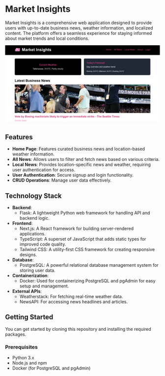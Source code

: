 # Market Insights

Market Insights is a comprehensive web application designed to provide users with up-to-date business news, weather information, and localized content. The platform offers a seamless experience for staying informed about market trends and local conditions.

![Website look](https://github.com/moh1tt/market-insights/blob/master/website-home.png)

## Features

- **Home Page**: Features curated business news and location-based weather information.
- **All News**: Allows users to filter and fetch news based on various criteria.
- **Local News**: Provides location-specific news and weather, requiring user authentication for access.
- **User Authentication**: Secure signup and login functionality.
- **CRUD Operations**: Manage user data effectively.

## Technology Stack

- **Backend**: 
  - Flask: A lightweight Python web framework for handling API and backend logic.
- **Frontend**: 
  - Next.js: A React framework for building server-rendered applications.
  - TypeScript: A superset of JavaScript that adds static types for improved code quality.
  - Tailwind CSS: A utility-first CSS framework for creating responsive designs.
- **Database**: 
  - PostgreSQL: A powerful relational database management system for storing user data.
- **Containerization**: 
  - Docker: Used for containerizing PostgreSQL and pgAdmin for easy setup and management.
- **External APIs**: 
  - Weatherstack: For fetching real-time weather data.
  - NewsAPI: For accessing news headlines and articles.

## Getting Started

You can get started by cloning this repository and installing the required packages.

### Prerequisites

- Python 3.x
- Node.js and npm
- Docker (for PostgreSQL and pgAdmin)

